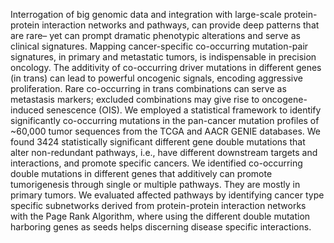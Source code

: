 Interrogation of big genomic data and integration with large-scale protein-protein interaction networks and pathways, can provide deep patterns that are rare– yet can prompt dramatic phenotypic alterations and serve as clinical signatures. Mapping cancer-specific co-occurring mutation-pair signatures, in primary and metastatic tumors, is indispensable in precision oncology. The additivity of co-occurring driver mutations in different genes (in trans) can lead to powerful oncogenic signals, encoding aggressive proliferation. Rare co-occurring in trans combinations can serve as metastasis markers; excluded combinations may give rise to oncogene-induced senescence (OIS). We employed a statistical framework to identify significantly co-occurring mutations in the pan-cancer mutation profiles of ~60,000 tumor sequences from the TCGA and AACR GENIE databases. We found 3424 statistically significant different gene double mutations that alter non-redundant pathways, i.e., have different downstream targets and interactions, and promote specific cancers. We identified co-occurring double mutations in different genes that additively can promote tumorigenesis through single or multiple pathways. They are mostly in primary tumors. We evaluated affected pathways by identifying cancer type specific subnetworks derived from protein-protein interaction networks with the Page Rank Algorithm, where using the different double mutation harboring genes as seeds helps discerning disease specific interactions.


